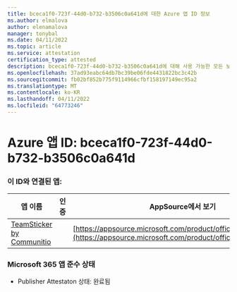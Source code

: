 ```yaml
---
title: bceca1f0-723f-44d0-b732-b3506c0a641d에 대한 Azure 앱 ID 정보
ms.author: elmalova
author: elenamalova
manager: tonybal
ms.date: 04/11/2022
ms.topic: article
ms.service: attestation
certification_type: attested
description: bceca1f0-723f-44d0-b732-b3506c0a641d에 대해 사용 가능한 모든 보안 및 규정 준수 정보입니다.
ms.openlocfilehash: 37ad93eabc64db7bc39be06fde4431822bc3c42b
ms.sourcegitcommit: fb02bf852b775f9114966cfbf158197149ec95a2
ms.translationtype: MT
ms.contentlocale: ko-KR
ms.lasthandoff: 04/11/2022
ms.locfileid: "64773246"
---
```

# <a name="azure-app-id-bceca1f0-723f-44d0-b732-b3506c0a641d"></a>Azure 앱 ID: bceca1f0-723f-44d0-b732-b3506c0a641d


### <a name="apps-associated-with-this-id"></a>이 ID와 연결된 앱:
| **앱 이름** | **인증** | **AppSource에서 보기** |
|--------------|---------------|-----------------------|
| [TeamSticker by Communitio](../forward/WA200000894.md) |  | [https://appsource.microsoft.com/product/office/WA200000894](https://appsource.microsoft.com/product/office/WA200000894) |

### <a name="microsoft-365-app-compliance-status"></a>Microsoft 365 앱 준수 상태
- Publisher Attestaton 상태: 완료됨
